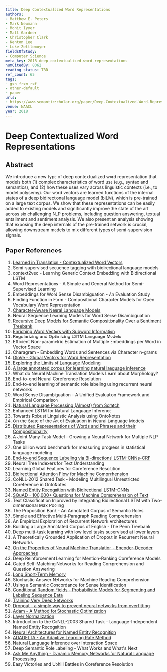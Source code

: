 ```yaml
---
title: Deep Contextualized Word Representations
authors:
- Matthew E. Peters
- Mark Neumann
- Mohit Iyyer
- Matt Gardner
- Christopher Clark
- Kenton Lee
- Luke Zettlemoyer
fieldsOfStudy:
- Computer Science
meta_key: 2018-deep-contextualized-word-representations
numCitedBy: 8062
reading_status: TBD
ref_count: 65
tags:
- gen-from-ref
- other-default
- paper
urls:
- https://www.semanticscholar.org/paper/Deep-Contextualized-Word-Representations-Peters-Neumann/3febb2bed8865945e7fddc99efd791887bb7e14f?sort=total-citations
venue: NAACL
year: 2018
---
```


# Deep Contextualized Word Representations

## Abstract

We introduce a new type of deep contextualized word representation that models both (1) complex characteristics of word use (e.g., syntax and semantics), and (2) how these uses vary across linguistic contexts (i.e., to model polysemy). Our word vectors are learned functions of the internal states of a deep bidirectional language model (biLM), which is pre-trained on a large text corpus. We show that these representations can be easily added to existing models and significantly improve the state of the art across six challenging NLP problems, including question answering, textual entailment and sentiment analysis. We also present an analysis showing that exposing the deep internals of the pre-trained network is crucial, allowing downstream models to mix different types of semi-supervision signals.

## Paper References

1. [Learned in Translation - Contextualized Word Vectors](2017-learned-in-translation-contextualized-word-vectors)
2. Semi-supervised sequence tagging with bidirectional language models
3. context2vec - Learning Generic Context Embedding with Bidirectional LSTM
4. Word Representations - A Simple and General Method for Semi-Supervised Learning
5. Embeddings for Word Sense Disambiguation - An Evaluation Study
6. Finding Function in Form - Compositional Character Models for Open Vocabulary Word Representation
7. [Character-Aware Neural Language Models](2016-character-aware-neural-language-models)
8. Neural Sequence Learning Models for Word Sense Disambiguation
9. [Recursive Deep Models for Semantic Compositionality Over a Sentiment Treebank](2013-recursive-deep-models-for-semantic-compositionality-over-a-sentiment-treebank)
10. [Enriching Word Vectors with Subword Information](2017-enriching-word-vectors-with-subword-information)
11. Regularizing and Optimizing LSTM Language Models
12. Efficient Non-parametric Estimation of Multiple Embeddings per Word in Vector Space
13. Charagram - Embedding Words and Sentences via Character n-grams
14. [GloVe - Global Vectors for Word Representation](2014-glove-global-vectors-for-word-representation)
15. [Exploring the Limits of Language Modeling](2016-exploring-the-limits-of-language-modeling)
16. [A large annotated corpus for learning natural language inference](2015-a-large-annotated-corpus-for-learning-natural-language-inference)
17. What do Neural Machine Translation Models Learn about Morphology?
18. End-to-end Neural Coreference Resolution
19. End-to-end learning of semantic role labeling using recurrent neural networks
20. Word Sense Disambiguation - A Unified Evaluation Framework and Empirical Comparison
21. [Natural Language Processing (Almost) from Scratch](2011-natural-language-processing-almost-from-scratch)
22. Enhanced LSTM for Natural Language Inference
23. Towards Robust Linguistic Analysis using OntoNotes
24. On the State of the Art of Evaluation in Neural Language Models
25. [Distributed Representations of Words and Phrases and their Compositionality](2013-distributed-representations-of-words-and-phrases-and-their-compositionality)
26. A Joint Many-Task Model - Growing a Neural Network for Multiple NLP Tasks
27. One billion word benchmark for measuring progress in statistical language modeling
28. [End-to-end Sequence Labeling via Bi-directional LSTM-CNNs-CRF](2016-end-to-end-sequence-labeling-via-bi-directional-lstm-cnns-crf)
29. Neural Tree Indexers for Text Understanding
30. Learning Global Features for Coreference Resolution
31. [Bidirectional Attention Flow for Machine Comprehension](2017-bidirectional-attention-flow-for-machine-comprehension)
32. CoNLL-2012 Shared Task - Modeling Multilingual Unrestricted Coreference in OntoNotes
33. [Named Entity Recognition with Bidirectional LSTM-CNNs](2016-named-entity-recognition-with-bidirectional-lstm-cnns)
34. [SQuAD - 100,000+ Questions for Machine Comprehension of Text](2016-squad-100-000-questions-for-machine-comprehension-of-text)
35. Text Classification Improved by Integrating Bidirectional LSTM with Two-dimensional Max Pooling
36. The Proposition Bank - An Annotated Corpus of Semantic Roles
37. Simple and Effective Multi-Paragraph Reading Comprehension
38. An Empirical Exploration of Recurrent Network Architectures
39. Building a Large Annotated Corpus of English - The Penn Treebank
40. Deep multi-task learning with low level tasks supervised at lower layers
41. A Theoretically Grounded Application of Dropout in Recurrent Neural Networks
42. [On the Properties of Neural Machine Translation - Encoder-Decoder Approaches](2014-on-the-properties-of-neural-machine-translation-encoder-decoder-approaches)
43. Deep Reinforcement Learning for Mention-Ranking Coreference Models
44. Gated Self-Matching Networks for Reading Comprehension and Question Answering
45. [Long Short-Term Memory](1997-long-short-term-memory)
46. Stochastic Answer Networks for Machine Reading Comprehension
47. Using a Semantic Concordance for Sense Identification
48. [Conditional Random Fields - Probabilistic Models for Segmenting and Labeling Sequence Data](2001-conditional-random-fields-probabilistic-models-for-segmenting-and-labeling-sequence-data)
49. [Training Very Deep Networks](2015-training-very-deep-networks)
50. [Dropout - a simple way to prevent neural networks from overfitting](2014-dropout-a-simple-way-to-prevent-neural-networks-from-overfitting)
51. [Adam - A Method for Stochastic Optimization](2015-adam-a-method-for-stochastic-optimization)
52. [Layer Normalization](2016-layer-normalization)
53. Introduction to the CoNLL-2003 Shared Task - Language-Independent Named Entity Recognition
54. [Neural Architectures for Named Entity Recognition](2016-neural-architectures-for-named-entity-recognition)
55. [ADADELTA - An Adaptive Learning Rate Method](2012-adadelta-an-adaptive-learning-rate-method)
56. Natural Language Inference over Interaction Space
57. Deep Semantic Role Labeling - What Works and What's Next
58. [Ask Me Anything - Dynamic Memory Networks for Natural Language Processing](2016-ask-me-anything-dynamic-memory-networks-for-natural-language-processing)
59. Easy Victories and Uphill Battles in Coreference Resolution
